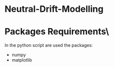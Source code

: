 # Neutral-Drift-Modelling
 # Packages Requirements\\
  In the python script are used the packages:
  - numpy 
  - matplotlib
  
